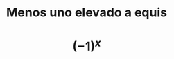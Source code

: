 <div align="center">
<h1>
  Menos uno elevado a equis
</h1> 

<h1>

$$ (-1)^x $$

</h1>

<!--[bonita](https://github.com/pvtoari/matecosas/assets/43178469/88225666-1eab-4faa-ba6f-48ce4e0fd0ca)  -->

</div>